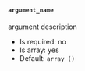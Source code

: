 #### `argument_name`

argument description

* Is required: no
* Is array: yes
* Default: `array ()`
